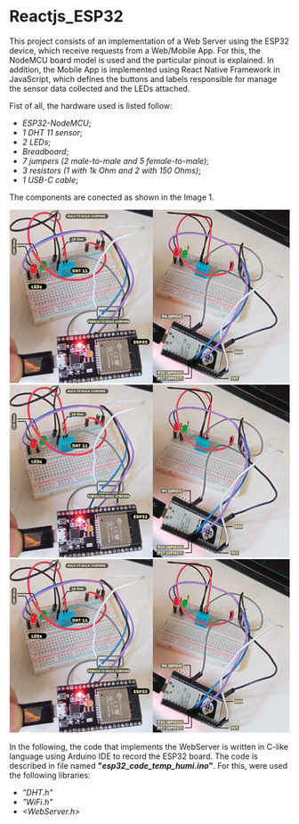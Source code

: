 # Reactjs_ESP32

This project consists of an implementation of a Web Server using the ESP32 device, which receive requests from a Web/Mobile App.
For this, the NodeMCU board model is used and the particular pinout is explained. In addition, the Mobile App is implemented using React Native Framework in JavaScript, which defines the buttons and labels responsible for manage the sensor data collected and the LEDs attached.

Fist of all, the hardware used is listed follow:
- _ESP32-NodeMCU_;
- _1 DHT 11 sensor_;
- _2 LEDs_;
- _Breadboard_;
- _7 jumpers (2 male-to-male and 5 female-to-male)_;
- _3 resistors (1 with 1k Ohm and 2 with 150 Ohms)_;
- _1 USB-C cable_; 

The components are conected as shown in the Image 1.

![alt text](https://github.com/miguelneto0/Reactjs_ESP32/blob/main/images/hardware_settings.png?raw=true "Hardware Setting")
![alt text](https://github.com/miguelneto0/Reactjs_ESP32/blob/main/images/hardware_settings.png?raw=true "Hardware Setting")
![plot](https://github.com/miguelneto0/Reactjs_ESP32/blob/main/images/hardware_settings.png)

In the following, the code that implements the WebServer is written in C-like language using Arduino IDE to record the ESP32 board. The code is described in file named **"*esp32_code_temp_humi.ino*"**. For this, were used the following libraries:
- _"DHT.h"_
- _"WiFi.h"_
- _<WebServer.h>_
